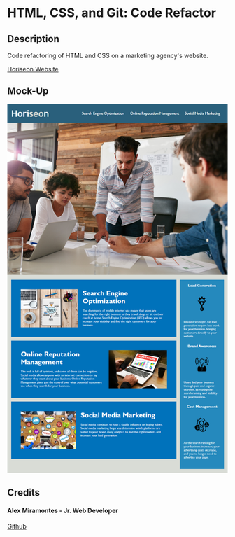 # HTML, CSS, and Git: Code Refactor

## Description

Code refactoring of HTML and CSS on a marketing agency's website. 

[Horiseon Website]()


## Mock-Up

![screenShot](/assets/images/01-html-css-git-homework-demo.png)

## Credits

#### Alex Miramontes - Jr. Web Developer 

[Github](https://www.github.com/amiramonte)
